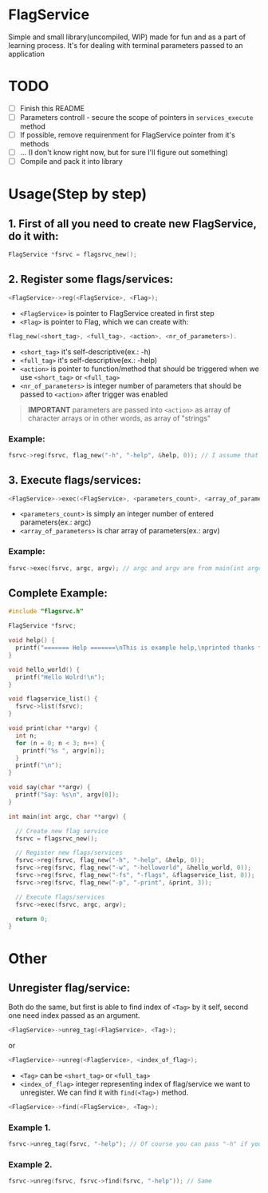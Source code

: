 # FlagService
Simple and small library(uncompiled, WIP) made for fun and as a part of learning process. It's for dealing with terminal parameters passed to an application

# TODO
- [ ] Finish this README
- [ ] Parameters controll - secure the scope of pointers in `services_execute` method
- [ ] If possible, remove requirenment for FlagService pointer from it's methods
- [ ] ... (I don't know right now, but for sure I'll figure out something)
- [ ] Compile and pack it into library

# Usage(Step by step)
## 1. First of all you need to create new FlagService, do it with:
```c
FlagService *fsrvc = flagsrvc_new();
```
## 2. Register some flags/services:
```c
<FlagService>->reg(<FlagService>, <Flag>);
```
* `<FlagService>` is pointer to FlagService created in first step
* `<Flag>` is pointer to Flag, which we can create with:
```c
flag_new(<short_tag>, <full_tag>, <action>, <nr_of_parameters>).
```
* `<short_tag>`  it's self-descriptive(ex.: -h)
* `<full_tag>`  it's self-descriptive(ex.: -help)
* `<action>` is pointer to function/method that should be triggered when we use `<short_tag>` or `<full_tag>`
* `<nr_of_parameters>` is integer number of parameters that should be passed to `<action>` after trigger was enabled
> **IMPORTANT** parameters are passed into `<action>` as array of character arrays or in other words, as array of "strings"
### Example:
```c
fsrvc->reg(fsrvc, flag_new("-h", "-help", &help, 0)); // I assume that help() is allready implemented
```
## 3. Execute flags/services:
```c
<FlagService>->exec(<FlagService>, <parameters_count>, <array_of_parameters>);
```
* `<parameters_count>` is simply an integer number of entered parameters(ex.: argc)
* `<array_of_parameters>` is char array of parameters(ex.: argv)
### Example:
```c
fsrvc->exec(fsrvc, argc, argv); // argc and argv are from main(int argc, char **argv)
```
## Complete Example:
```c
#include "flagsrvc.h"

FlagService *fsrvc;

void help() {
  printf("======= Help =======\nThis is example help,\nprinted thanks to FlagService\'s ;)\n======= Help =======\n");
}

void hello_world() {
  printf("Hello Wolrd!\n");
}

void flagservice_list() {
  fsrvc->list(fsrvc);
}

void print(char **argv) {
  int n;
  for (n = 0; n < 3; n++) {
    printf("%s ", argv[n]);
  }
  printf("\n");
}

void say(char **argv) {
  printf("Say: %s\n", argv[0]);
}

int main(int argc, char **argv) {

  // Create new flag service
  fsrvc = flagsrvc_new();

  // Register new flags/services
  fsrvc->reg(fsrvc, flag_new("-h", "-help", &help, 0));
  fsrvc->reg(fsrvc, flag_new("-w", "-helloworld", &hello_world, 0));
  fsrvc->reg(fsrvc, flag_new("-fs", "-flags", &flagservice_list, 0));
  fsrvc->reg(fsrvc, flag_new("-p", "-print", &print, 3));

  // Execute flags/services
  fsrvc->exec(fsrvc, argc, argv);

  return 0;
}

```

# Other
## Unregister flag/service:
Both do the same, but first is able to find index of `<Tag>` by it self, second one need index passed as an argument.
```c
<FlagService>->unreg_tag(<FlagService>, <Tag>);
```
or
```c
<FlagService>->unreg(<FlagService>, <index_of_flag>);
```
* `<Tag>` can be `<short_tag>` or `<full_tag>`
* `<index_of_flag>` integer representing index of flag/service we want to unregister. We can find it with `find(<Tag>)` method.
```c
<FlagService>->find(<FlagService>, <Tag>);
```
### Example 1.
```c
fsrvc->unreg_tag(fsrvc, "-help"); // Of course you can pass "-h" if you want to
```
### Example 2.
```c
fsrvc->unreg(fsrvc, fsrvc->find(fsrvc, "-help")); // Same
```
